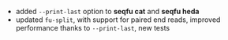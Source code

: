 * added `--print-last` option to **seqfu cat** and **seqfu heda**
* updated `fu-split`, with support for paired end reads, improved performance thanks to `--print-last`, new tests